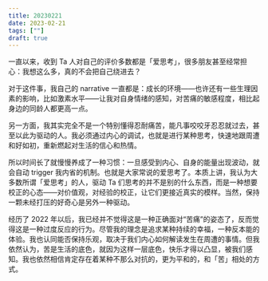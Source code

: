 ```yaml
---
title: 20230221
date: 2023-02-21
tags: [""]
draft: true
---
```


一直以来，收到 Ta 人对自己的评价多数都是「爱思考」，很多朋友甚至经常担心：我想这么多，真的不会把自己绕进去？

对于这件事，我自己的 narrative 一直都是：成长的环境——也许还有一些生理因素的影响，比如激素水平——让我对自身情绪的感知，对苦痛的敏感程度，相比起身边的同龄人都更高一点。

另一方面，我其实完全不是一个特别懂得忍耐痛苦，能凡事咬咬牙忍忍就过去，甚至以此为驱动的人。我必须通过内心的调试，也就是进行某种思考，快速地跟周遭和好如初，重新燃起对生活的信心和热情。

所以时间长了就慢慢养成了一种习惯：一旦感受到内心、自身的能量出现波动，就会自动 trigger 我内省的机制。也就是大家常说的爱思考了。本质上讲，我认为大多数所谓「爱思考」的人，驱动 Ta 们思考的并不是别的什么东西，而是一种想要校正的心态——对价值观，对经验的校正，让它们更接近真实的模样。当然，保持一颗未经打压的好奇心是另外一种驱动。

经历了 2022 年以后，我已经并不觉得这是一种正确面对“苦痛”的姿态了，反而觉得这是一种过度反应的行为。尽管我的理念是追求某种持续的幸福，一种反本能的体验。我也认同能否保持乐观，取决于我们内心如何解读发生在周遭的事情。但我依然认为，苦是生活的底色，就因为这样一层底色，快乐才得以凸显，被我们感知。我也依然相信肯定存在着某种不那么对抗的，更为平和的，和「苦」相处的方式。